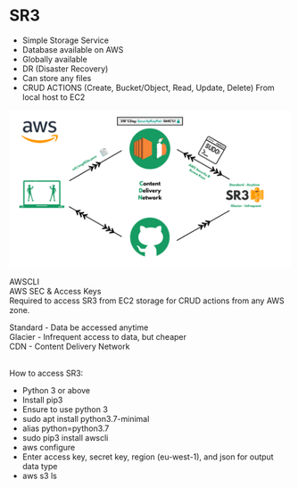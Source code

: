 # SR3
- Simple Storage Service
- Database available on AWS
- Globally available
- DR (Disaster Recovery)
- Can store any files
- CRUD ACTIONS (Create, Bucket/Object, Read, Update, Delete)
From local host to EC2

![SR3](DevOpsIsh.png)

AWSCLI<br>
AWS SEC & Access Keys<br>
Required to access SR3 from EC2 storage for CRUD
actions from any AWS zone.

Standard - Data be accessed anytime<br>
Glacier - Infrequent access to data, but cheaper<br>
CDN - Content Delivery Network<br><br>

How to access SR3:<br>
- Python 3 or above
- Install pip3
- Ensure to use python 3
- sudo apt install python3.7-minimal
- alias python=python3.7
- sudo pip3 install awscli
- aws configure
- Enter access key, secret key, region (eu-west-1), and json for output data type
- aws s3 ls
